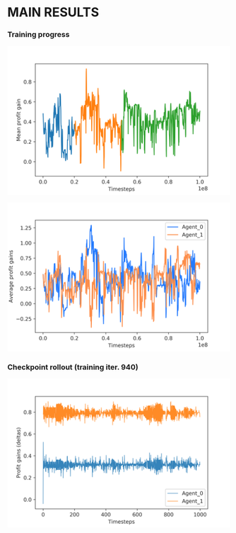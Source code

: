 # MAIN RESULTS

### Training progress
![alt text](https://github.com/Lorenzo-Giardi/algorithmic-pricing/blob/master/train_results/Azure_ApexDQN_Disc/Plots_Training/training_metrics_2d.png)

![alt text](https://github.com/Lorenzo-Giardi/algorithmic-pricing/blob/master/train_results/Azure_ApexDQN_Disc/Plots_Training/training_metrics_4d.png)

### Checkpoint rollout (training iter. 940)
![alt text](https://github.com/Lorenzo-Giardi/algorithmic-pricing/blob/master/train_results/Azure_ApexDQN_Disc/Plots_940th_checkpoint/plot-deltas-3.png)
